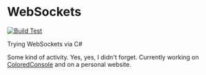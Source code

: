 # WebSockets
[![Build Test](https://github.com/VladDen4/WebSockets/actions/workflows/ci.yml/badge.svg?branch=main&event=push)](https://github.com/VladDen4/WebSockets/actions/workflows/ci.yml)

Trying WebSockets via C#

Some kind of activity. Yes, yes, I didn't forget. Currently working on [ColoredConsole](https://github.com/VladDen4/ColoredConsole) and on a personal website.
